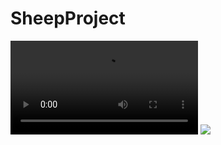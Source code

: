 # SheepProject
![](tmp/2019-06-29_00-06-02.webm)
![](https://gfycat.com/oilyskeletalasiaticlesserfreshwaterclam)
